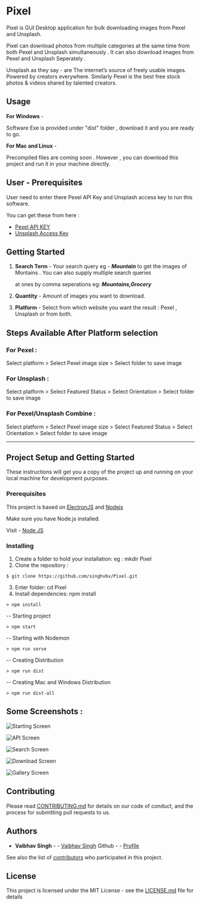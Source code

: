 
# Pixel

Pixel is GUI Desktop application for bulk downloading images from Pexel and Unsplash.

Pixel can download photos from multiple categories at the same time from both Pexel and Unsplash simultaneously . 
It can also download images from Pexel and Unsplash Seperately . 


Unsplash as they say - are The internet’s source of freely usable images. Powered by creators everywhere. Similarly Pexel is the best free stock photos & videos shared by talented creators.

## Usage

**For Windows** - 

Software Exe is provided under "dist" folder , download it and you are ready to go.

**For Mac and Linux** - 

Precompiled files are coming soon . However , you can download this project and run it in your machine directly.

## User - Prerequisites

User need to enter there Pexel API Key and Unsplash access key to run this software.

You can get these from here :

* [Pexel API KEY](https://www.pexels.com/api/?locale=en-US) 
* [Unsplash Access Key](https://unsplash.com/developers) 


## Getting Started 

1. **Search Term**  - Your search query eg - ***Mountain***  to get the images of Montains . You can also supply multiple search queries

      at ones by comma seperations eg:  ***Mountains,Grocery***

2. **Quantity** - Amount of images you want to download.

3. **Platform** - Select from which website you want the result :  Pexel , Unsplash or from both.


## Steps Available  After Platform selection

### For Pexel :

Select platform >  Select Pexel image size > Select folder to save image

### For Unsplash :

Select platform > Select Featured Status > Select Orientation > Select folder to save image

### For Pexel/Unsplash Combine :

Select platform > Select Pexel image size > Select Featured Status > Select Orientation > Select folder to save image

__________________


## Project Setup and Getting Started

These instructions will get you a copy of the project up and running on your local machine for development purposes. 

### Prerequisites

This project is based on  [ElectronJS](https://www.electronjs.org/)  and  [Nodejs](https://nodejs.org/en/)

Make sure you have Node.js installed.

Visit - [Node JS](https://github.com/nodejs/node)

### Installing

1. Create a folder to hold your installation: eg : mkdir Pixel
2. Clone the repository : 

```
$ git clone https://github.com/singhvbv/Pixel.git

```
3. Enter folder: cd Pixel
4. Install dependencies: npm install

```
> npm install
```
-- Starting project  

```
> npm start
```

-- Starting with Nodemon  

```
> npm run serve
```

-- Creating  Distribution  

```
> npm run dist
```
-- Creating  Mac and Windows Distribution  

```
> npm run dist-all
```

## Some Screenshots :

![Starting Screen](assets/img/pixel.gif)

![API Screen](assets/img/image1.PNG)

![Search Screen](assets/img/image2.PNG)

![Download Screen](assets/img/image3.png)

![Gallery Screen](assets/img/image4.png)

## Contributing

Please read [CONTRIBUTING.md](https://github.com/singhvbv/Pixel/blob/master/CONTRIBUTING.md) for details on our code of conduct, and the process for submitting pull requests to us.


## Authors

* **Vaibhav Singh** -  - [Vaibhav Singh](https://singhvbv.github.io/)
Github -  - [Profile](https://github.com/singhvbv)

See also the list of [contributors](https://github.com/singhvbv/pixel/contributors) who participated in this project.

## License

This project is licensed under the MIT License - see the [LICENSE.md](LICENSE) file for details

